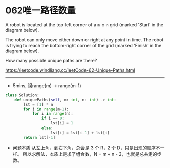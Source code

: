 # 062唯一路径数量

A robot is located at the top-left corner of a `m x n` grid (marked 'Start' in the diagram below).

The robot can only move either down or right at any point in time. The robot is trying to reach the bottom-right corner of the grid (marked 'Finish' in the diagram below).

How many possible unique paths are there?

https://leetcode.windliang.cc/leetCode-62-Unique-Paths.html

---

* 5mins, 误range(m) -> range(m-1)

```python
class Solution:
    def uniquePaths(self, m: int, n: int) -> int:
        lst = [1] * n
        for j in range(m-1):
            for i in range(n):
                if i == 0:
                    lst[i] = 1
                else:
                    lst[i] = lst[i-1] + lst[i]
        return lst[-1]
```

* 问题本质
从左上角，到右下角，总会是 3 个 R，2 个 D，只是出现的顺序不一样。
所以求解法，本质上是求了组合数，N = m + n - 2，也就是总共走的步数。